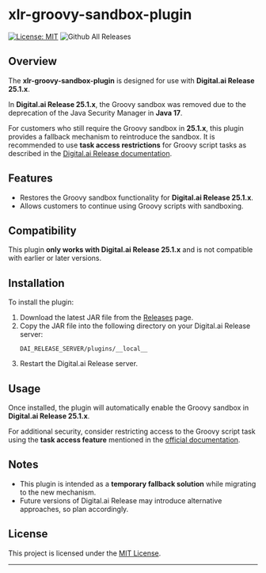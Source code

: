 # xlr-groovy-sandbox-plugin

[![License: MIT][xlr-groovy-sandbox-plugin-license-image]][xlr-groovy-sandbox-plugin-license-url]
![Github All Releases][xlr-groovy-sandbox-plugin-downloads-image]

## Overview

The **xlr-groovy-sandbox-plugin** is designed for use with **Digital.ai Release 25.1.x**.

In **Digital.ai Release 25.1.x**, the Groovy sandbox was removed due to the deprecation of the Java Security Manager in **Java 17**.

For customers who still require the Groovy sandbox in **25.1.x**, this plugin provides a fallback mechanism to reintroduce the sandbox. It is recommended to use
**task access restrictions** for Groovy script tasks as described in
the [Digital.ai Release documentation](https://docs.digital.ai/release/docs/how-to/configure-task-access).

## Features

- Restores the Groovy sandbox functionality for **Digital.ai Release 25.1.x**.
- Allows customers to continue using Groovy scripts with sandboxing.

## Compatibility

This plugin **only works with Digital.ai Release 25.1.x** and is not compatible with earlier or later versions.

## Installation

To install the plugin:

1. Download the latest JAR file from the [Releases](https://github.com/xebialabs-community/xlr-groovy-sandbox-plugin/releases) page.
2. Copy the JAR file into the following directory on your Digital.ai Release server:
   ```
   DAI_RELEASE_SERVER/plugins/__local__
   ```
3. Restart the Digital.ai Release server.

## Usage

Once installed, the plugin will automatically enable the Groovy sandbox in **Digital.ai Release 25.1.x**.

For additional security, consider restricting access to the Groovy script task using the **task access feature** mentioned in
the [official documentation](https://docs.digital.ai/release/docs/how-to/configure-task-access).

## Notes

- This plugin is intended as a **temporary fallback solution** while migrating to the new mechanism.
- Future versions of Digital.ai Release may introduce alternative approaches, so plan accordingly.

## License

This project is licensed under the [MIT License](LICENSE).

---

[xlr-groovy-sandbox-plugin-license-image]: https://img.shields.io/badge/License-MIT-yellow.svg
[xlr-groovy-sandbox-plugin-license-url]: https://opensource.org/licenses/MIT
[xlr-groovy-sandbox-plugin-downloads-image]: https://img.shields.io/github/downloads/xebialabs-community/xlr-groovy-sandbox-plugin/total.svg
